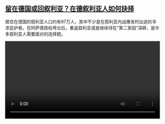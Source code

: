 <!--1736263025000-->
[留在德国或回叙利亚？在德叙利亚人如何抉择](https://www.dw.com/zh/%E7%95%99%E5%9C%A8%E5%BE%B7%E5%9B%BD%E6%88%96%E5%9B%9E%E5%8F%99%E5%88%A9%E4%BA%9A%EF%BC%9F%E5%9C%A8%E5%BE%B7%E5%8F%99%E5%88%A9%E4%BA%9A%E4%BA%BA%E5%A6%82%E4%BD%95%E6%8A%89%E6%8B%A9/a-71144102)
------

<p>居住在德国的叙利亚人口约有97万人，其中不少是在叙利亚内战爆发时出逃的寻求庇护者。在阿萨德政权垮台后，重返叙利亚或是继续待在“第二家园”深耕，是许多叙利亚人需要面对的选择题。</small></p><video src="https://tvdownloaddw-a.akamaihd.net/Events/mp4/vdt_zh/2024/dwvgchi241223_syrischefachkraefte_01icw_AVC_1280x720.mp4" controls style="width:100%"></video>
